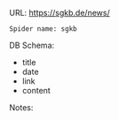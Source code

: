 URL: https://sgkb.de/news/

    Spider name: sgkb

DB Schema:
- title
- date
- link
- content

Notes:

